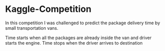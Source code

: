 # Kaggle-Competition

In this competition I was challenged to predict the package delivery time by small transportation vans.

Time starts when all the packages are already inside the van and driver starts the engine. Time stops when the driver arrives to destination
